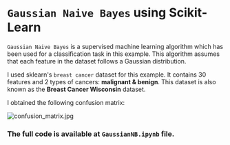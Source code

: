 # `Gaussian Naive Bayes` using Scikit-Learn

`Gaussian Naive Bayes` is a supervised machine learning algorithm which has been used for a classification task in this example. This algorithm assumes that each feature in the dataset follows a Gaussian distribution.

I used sklearn's `breast cancer` dataset for this example. It contains 30 features and 2 types of cancers: __malignant & benign__. This dataset is also known as the __Breast Cancer Wisconsin__ dataset.

I obtained the following confusion matrix:

![confusion_matrix.jpg](https://github.com/randomaccess2023/MG2023/blob/main/Video%2066/confusion_matrix.jpg "confusion_matrix.jpg")

### The full code is available at `GaussianNB.ipynb` file.
